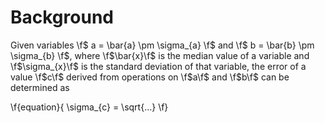 # Background

Given variables \f$ a = \bar{a} \pm \sigma_{a} \f$ and 
\f$ b = \bar{b} \pm \sigma_{b} \f$, where \f$\bar{x}\f$ is the median value
of a variable and \f$\sigma_{x}\f$ is the standard deviation of that variable,
the error of a value \f$c\f$ derived from operations on \f$a\f$ and \f$b\f$ 
can be determined as

\f{equation}{
  \sigma_{c} = \sqrt{...}
\f}